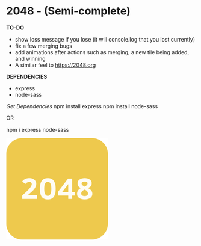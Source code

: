 # 2048 - (Semi-complete)

**TO-DO**
- show loss message if you lose (it will console.log that you lost currently)
- fix a few merging bugs
- add animations after actions such as merging, a new tile being added, and winning
- A similar feel to https://2048.org



**DEPENDENCIES**
- express
- node-sass

*Get Dependencies*
npm install express
npm install node-sass

OR

npm i express node-sass




![alt text](https://github.com/Astro-gram/2048/blob/master/public/extras/logo.png?raw=true)
